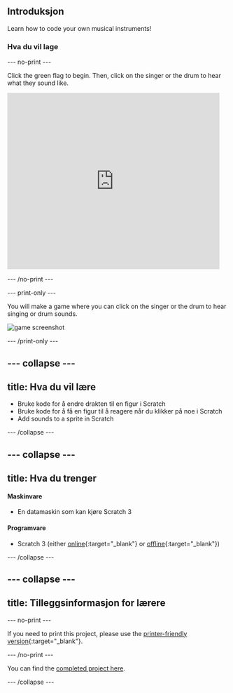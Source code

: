 ## Introduksjon

Learn how to code your own musical instruments!

### Hva du vil lage

\--- no-print \---

Click the green flag to begin. Then, click on the singer or the drum to hear what they sound like.

<div class="scratch-preview">
  <iframe allowtransparency="true" width="485" height="402" src="https://scratch.mit.edu/projects/embed/276872220/?autostart=false" frameborder="0" scrolling="no"></iframe>
</div>

\--- /no-print \---

\--- print-only \---

You will make a game where you can click on the singer or the drum to hear singing or drum sounds.

![game screenshot](images/demo.png)

\--- /print-only \---

## \--- collapse \---

## title: Hva du vil lære

+ Bruke kode for å endre drakten til en figur i Scratch
+ Bruke kode for å få en figur til å reagere når du klikker på noe i Scratch
+ Add sounds to a sprite in Scratch

\--- /collapse \---

## \--- collapse \---

## title: Hva du trenger

#### Maskinvare

+ En datamaskin som kan kjøre Scratch 3

#### Programvare

+ Scratch 3 (either [online](https://rpf.io/scratchon){:target="_blank"} or [offline](https://rpf.io/scratchoff){:target="_blank"})

\--- /collapse \---

## \--- collapse \---

## title: Tilleggsinformasjon for lærere

\--- no-print \---

If you need to print this project, please use the [printer-friendly version](https://projects.raspberrypi.org/en/projects/rock-band/print){:target="_blank"}.

\--- /no-print \---

You can find the [completed project here](https://rpf.io/p/en/rock-band-get).

\--- /collapse \---